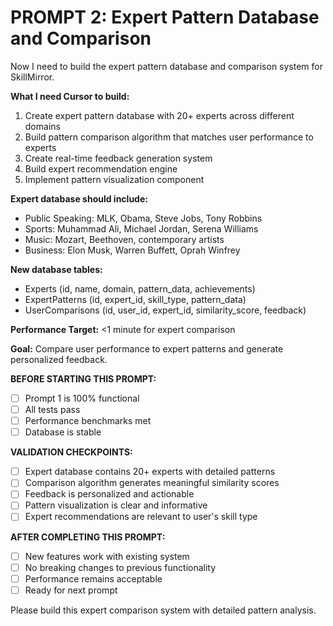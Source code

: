 # PROMPT 2: Expert Pattern Database and Comparison

Now I need to build the expert pattern database and comparison system for SkillMirror.

**What I need Cursor to build:**
1. Create expert pattern database with 20+ experts across different domains
2. Build pattern comparison algorithm that matches user performance to experts
3. Create real-time feedback generation system
4. Build expert recommendation engine
5. Implement pattern visualization component

**Expert database should include:**
- Public Speaking: MLK, Obama, Steve Jobs, Tony Robbins
- Sports: Muhammad Ali, Michael Jordan, Serena Williams
- Music: Mozart, Beethoven, contemporary artists
- Business: Elon Musk, Warren Buffett, Oprah Winfrey

**New database tables:**
- Experts (id, name, domain, pattern_data, achievements)
- ExpertPatterns (id, expert_id, skill_type, pattern_data)
- UserComparisons (id, user_id, expert_id, similarity_score, feedback)

**Performance Target:** <1 minute for expert comparison

**Goal:** Compare user performance to expert patterns and generate personalized feedback.

**BEFORE STARTING THIS PROMPT:**
- [ ] Prompt 1 is 100% functional
- [ ] All tests pass
- [ ] Performance benchmarks met
- [ ] Database is stable

**VALIDATION CHECKPOINTS:**
- [ ] Expert database contains 20+ experts with detailed patterns
- [ ] Comparison algorithm generates meaningful similarity scores
- [ ] Feedback is personalized and actionable
- [ ] Pattern visualization is clear and informative
- [ ] Expert recommendations are relevant to user's skill type

**AFTER COMPLETING THIS PROMPT:**
- [ ] New features work with existing system
- [ ] No breaking changes to previous functionality
- [ ] Performance remains acceptable
- [ ] Ready for next prompt

Please build this expert comparison system with detailed pattern analysis.